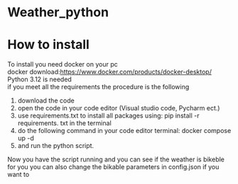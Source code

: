 # Weather_python

# How to install
To install you need docker on your pc\
docker download:https://www.docker.com/products/docker-desktop/ \
Python 3.12 is needed \
if you meet all the requirements the procedure is the following 
1. download the code
2. open the code in your code editor (Visual studio code, Pycharm ect.)
3. use requirements.txt to install all packages using: pip install -r requirements. txt in the terminal
4. do the following command in your code editor terminal: docker compose up -d
5. and run the python script.

Now you have the script running and you can see if the weather is bikeble for you
you can also change the bikable parameters in config.json if you want to